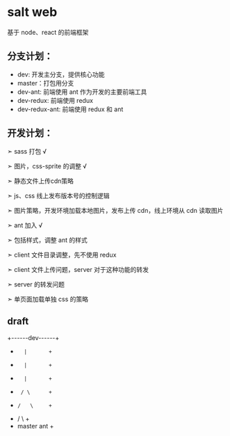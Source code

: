 # salt web

基于 node、react 的前端框架

## 分支计划：

* dev: 开发主分支，提供核心功能
* master：打包用分支
* dev-ant: 前端使用 ant 作为开发的主要前端工具
* dev-redux: 前端使用 redux
* dev-redux-ant: 前端使用 redux 和 ant


## 开发计划：

➣  sass 打包 √

➣  图片，css-sprite 的调整 √

➣  静态文件上传cdn策略

➣  js、css 线上发布版本号的控制逻辑

➣  图片策略，开发环境加载本地图片，发布上传 cdn，线上环境从 cdn 读取图片

➣  ant 加入 √

➣  包括样式，调整 ant 的样式

➣  client 文件目录调整，先不使用 redux

➣  client 文件上传问题，server 对于这种功能的转发

➣  server 的转发问题

➣  单页面加载单独 css 的策略


## draft

 +------dev------+
 +       |       +
 +       |       +
 +       |       +
 +      / \      +
 +     /   \     +
 +    /     \    +
 + master    ant +

